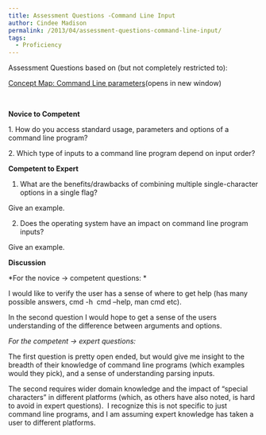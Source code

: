 ```yaml
---
title: Assessment Questions -Command Line Input
author: Cindee Madison
permalink: /2013/04/assessment-questions-command-line-input/
tags:
  - Proficiency
---
```

Assessment Questions based on (but not completely restricted to):

<a title="Concept Map: Command Line Parameters" href="http://teaching.software-carpentry.org/2013/03/27/concept-map-command-line-parameters/" target="_blank">Concept Map: Command Line parameters</a>(opens in new window)

&nbsp;

**Novice to Competent**

1. How do you access standard usage, parameters and options of a command line program?

2. Which type of inputs to a command line program depend on input order?

**Competent to Expert**

1. What are the benefits/drawbacks of combining multiple single-character options in a single flag?

Give an example.

2. Does the operating system have an impact on command line program inputs?

Give an example.

**Discussion**

*For the novice -> competent questions: *

I would like to verify the user has a sense of where to get help (has many possible answers, cmd -h  cmd &#8211;help, man cmd etc).

In the second question I would hope to get a sense of the users understanding of the difference between arguments and options.

*For the competent -> expert questions:*

The first question is pretty open ended, but would give me insight to the breadth of their knowledge of command line programs (which examples would they pick), and a sense of understanding parsing inputs.

The second requires wider domain knowledge and the impact of &#8220;special characters&#8221; in different platforms (which, as others have also noted, is hard to avoid in expert questions).  I recognize this is not specific to just command line programs, and I am assuming expert knowledge has taken a user to different platforms.

&nbsp;

&nbsp;
